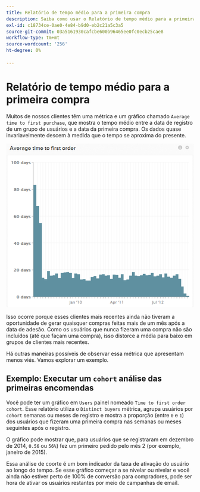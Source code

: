 ```yaml
---
title: Relatório de tempo médio para a primeira compra
description: Saiba como usar o Relatório de tempo médio para a primeira compra.
exl-id: c18734ce-0ae0-4e84-b9d0-eb2c21a5c3a5
source-git-commit: 03a5161930cafcbe600b96465ee0fc0ecb25cae8
workflow-type: tm+mt
source-wordcount: '256'
ht-degree: 0%

---
```


# Relatório de tempo médio para a primeira compra

Muitos de nossos clientes têm uma métrica e um gráfico chamado `Average time to first purchase`, que mostra o tempo médio entre a data de registro de um grupo de usuários e a data da primeira compra. Os dados quase invariavelmente descem à medida que o tempo se aproxima do presente.

![tempo médio para o primeiro pedido](../../assets/average-time-to-first-order.png)

Isso ocorre porque esses clientes mais recentes ainda não tiveram a oportunidade de gerar quaisquer compras feitas mais de um mês após a data de adesão. Como os usuários que nunca fizeram uma compra não são incluídos (até que façam uma compra), isso distorce a média para baixo em grupos de clientes mais recentes.

Há outras maneiras possíveis de observar essa métrica que apresentam menos viés. Vamos explorar um exemplo.

## Exemplo: Executar um `cohort` análise das primeiras encomendas

Você pode ter um gráfico em `Users` painel nomeado `Time to first order cohort`. Esse relatório utiliza o `Distinct buyers` métrica, agrupa usuários por `cohort` semanas ou meses de registro e mostra a proporção (entre `0` e `1`) dos usuários que fizeram uma primeira compra nas semanas ou meses seguintes após o registro.

O gráfico pode mostrar que, para usuários que se registraram em dezembro de 2014, `0.56` ou `56%`) fez um primeiro pedido pelo mês 2 (por exemplo, janeiro de 2015).

Essa análise de coorte é um bom indicador da taxa de ativação do usuário ao longo do tempo. Se esse gráfico começar a se nivelar ou nivelar e você ainda não estiver perto de 100% de conversão para compradores, pode ser hora de ativar os usuários restantes por meio de campanhas de email.
